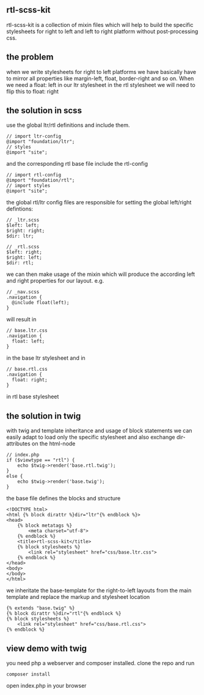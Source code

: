 ## rtl-scss-kit
rtl-scss-kit is a collection of mixin files which will help to build the specific stylesheets for right to left and left to right platform without post-processing css.

## the problem
when we write stylesheets for right to left platforms we have basically have to mirror all properties like margin-left, float, border-right and so on. When we need a float: left in our ltr stylesheet in the rtl stylesheet we will need to flip this to float: right

## the solution in scss
use the global ltr/rtl definitions and include them.
```
// import ltr-config
@import "foundation/ltr";
// styles
@import "site";
```
and the corresponding rtl base file include the rtl-config
```
// import rtl-config
@import "foundation/rtl";
// import styles
@import "site";
```
the global rtl/ltr config files are responsible for setting the global left/right defintions:
```
// _ltr.scss
$left: left;
$right: right;
$dir: ltr;
```
```
// _rtl.scss
$left: right;
$right: left;
$dir: rtl;
```
we can then make usage of the mixin which will produce the according left and right properties for our layout. e.g.
```
// _nav.scss
.navigation {
  @include float(left);
}
```
will result in
```
// base.ltr.css
.navigation {
  float: left;
}
```
in the base ltr stylesheet and in
```
// base.rtl.css
.navigation {
  float: right;
}
```
in rtl base stylesheet

## the solution in twig
with twig and template inheritance and usage of block statements we can easily adapt to load only the specific stylesheet and also exchange dir-attributes on the html-node
```
// index.php
if ($viewtype == "rtl") {
    echo $twig->render('base.rtl.twig');
}
else {
    echo $twig->render('base.twig');
}
```
the base file defines the blocks and structure
```
<!DOCTYPE html>
<html {% block dirattr %}dir="ltr"{% endblock %}>
<head>
    {% block metatags %}
        <meta charset="utf-8">
    {% endblock %}
    <title>rtl-scss-kit</title>
    {% block stylesheets %}
        <link rel="stylesheet" href="css/base.ltr.css">
    {% endblock %}
</head>
<body>
</body>
</html>
```
we inheritate the base-template for the right-to-left layouts from the main template and replace the markup and stylesheet location
```
{% extends "base.twig" %}
{% block dirattr %}dir="rtl"{% endblock %}
{% block stylesheets %}
    <link rel="stylesheet" href="css/base.rtl.css">
{% endblock %}
```

## view demo with twig
you need php a webserver and composer installed. clone the repo and run
```
composer install
```
open index.php in your browser
